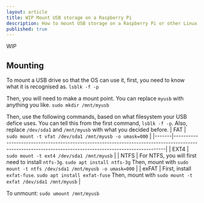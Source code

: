 ```yaml
---
layout: article
title: WIP Mount USB storage on a Raspberry Pi
description: How to mount USB storage on a Raspberry Pi or other Linux device from the terminal.
published: true
---
```

WIP
## Mounting
To mount a USB drive so that the OS can use it, first, you need to know what it is recognised as.
```lsblk -f -p ```


Then, you will need to make a mount point. You can replace `myusb` with anything you like.
```sudo mkdir /mnt/myusb```


Then, use the following commands, based on what filesystem your USB defice uses. You can tell this from the first command, `lsblk -f -p`. Also, replace `/dev/sda1` and `/mnt/myusb` with what you decided before.
| FAT   | `sudo mount -t vfat /dev/sda1 /mnt/myusb -o umask=000`                                                                                                  |
|-------|---------------------------------------------------------------------------------------------------------------------------------------------------------|
| EXT4  | `sudo mount -t ext4 /dev/sda1 /mnt/myusb`                                                                                                               |
| NTFS  | For NTFS, you will first need to install `ntfs-3g`. `sudo apt install ntfs-3g`  Then, mount with `sudo mount -t ntfs /dev/sda1 /mnt/myusb -o umask=000` |
| exFAT | First, install `exfat-fuse`. `sudo apt install exfat-fuse`  Then, mount with `sudo mount -t exfat /dev/sda1 /mnt/myusb`                                 |

To unmount: 
`sudo umount /mnt/myusb`

